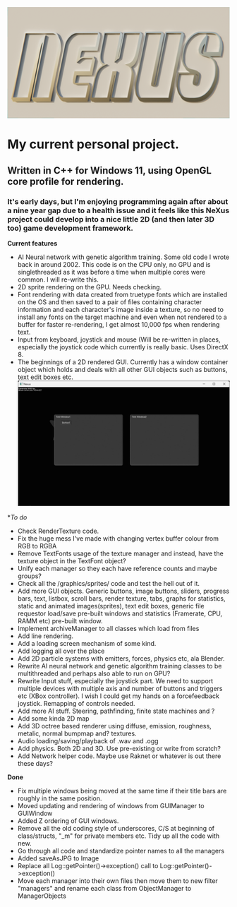 ![Nexus project logo. Just some text "NeXus" extruded slightly and placed against a quad and the awesome Nishita sky setup within the 3D application Blender to give a natural, outdoors in sunset lighting.](https://github.com/DavidCradock/Nexus/blob/fd9d367a4d39ce8b52feb9a1b179e5446aef6944/git_images/github_social_image.png)
# My current personal project.
## Written in C++ for Windows 11, using OpenGL core profile for rendering.
### It's early days, but I'm enjoying programming again after about a nine year gap due to a health issue and it feels like this NeXus project could develop into a nice little 2D (and then later 3D too) game development framework.
**Current features**

- AI Neural network with genetic algorithm training. Some old code I wrote back in around 2002. This code is on the CPU only, no GPU and is singlethreaded as it was before a time when multiple cores were common. I will re-write this.
- 2D sprite rendering on the GPU. Needs checking.
- Font rendering with data created from truetype fonts which are installed on the OS and then saved to a pair of files containing character information and each character's image inside a texture, so no need to install any fonts on the target machine and even when not rendered to a buffer for faster re-rendering, I get almost 10,000 fps when rendering text.
- Input from keyboard, joystick and mouse (Will be re-written in places, especially the joystick code which currently is really basic. Uses DirectX 8.
- The beginnings of a 2D rendered GUI. Currently has a window container object which holds and deals with all other GUI objects such as buttons, text edit boxes etc.
![Screenshot of Nexus running in a window which shows text rendering and a couple of windows with their titlebar text reading Test Window1 and Test Window2.](https://github.com/DavidCradock/Nexus/blob/c4bee9c0c5215dea402c1adb611c97c630ce8857/git_images/current_state.jpg)

**To do*
- Check RenderTexture code.
- Fix the huge mess I've made with changing vertex buffer colour from RGB to RGBA
- Remove TextFonts usage of the texture manager and instead, have the texture object in the TextFont object?
- Unify each manager so they each have reference counts and maybe groups?
- Check all the /graphics/sprites/ code and test the hell out of it.
- Add more GUI objects. Generic buttons, image buttons, sliders, progress bars, text, listbox, scroll bars, render texture, tabs, graphs for statistics, static and animated images(sprites), text edit boxes, generic file requestor load/save pre-built windows and statistics (Framerate, CPU, RAMM etc) pre-built window.
- Implement archiveManager to all classes which load from files
- Add line rendering.
- Add a loading screen mechanism of some kind.
- Add logging all over the place
- Add 2D particle systems with emitters, forces, physics etc, ala Blender.
- Rewrite AI neural network and genetic algorithm training classes to be multithreaded and perhaps also able to run on GPU?
- Rewrite Input stuff, especially the joystick part. We need to support multiple devices with multiple axis and number of buttons and triggers etc (XBox controller). I wish I could get my hands on a forcefeedback joystick. Remapping of controls needed.
- Add more AI stuff. Steering, pathfinding, finite state machines and ?
- Add some kinda 2D map
- Add 3D octree based renderer using diffuse, emission, roughness, metalic, normal bumpmap and? textures.
- Audio loading/saving/playback of .wav and .ogg
- Add physics. Both 2D and 3D. Use pre-existing or write from scratch?
- Add Network helper code. Maybe use Raknet or whatever is out there these days?

**Done**
- Fix multiple windows being moved at the same time if their title bars are roughly in the same position.
- Moved updating and rendering of windows from GUIManager to GUIWindow
- Added Z ordering of GUI windows.
- Remove all the old coding style of underscores, C/S at beginning of class/structs, "_m" for private members etc. Tidy up all the code with new.
- Go through all code and standardize pointer names to all the managers
- Added saveAsJPG to Image
- Replace all Log::getPointer()->exception() call to Log::getPointer()->exception()
- Move each manager into their own files then move them to new filter "managers" and rename each class from ObjectManager to ManagerObjects

